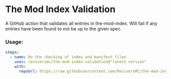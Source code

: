 # The Mod Index Validation

A GitHub action that validates all entries in the-mod-index. Will fail if any entries have been found to not be up to the given spec.

### Usage:

```yaml
steps:
  - name: Do the checking of index and manifest files
    uses: reviversmc/the-mod-index-validation@"latest version"
    with: 
      repoUrl: https://raw.githubusercontent.com/ReviversMC/the-mod-index/v2
```